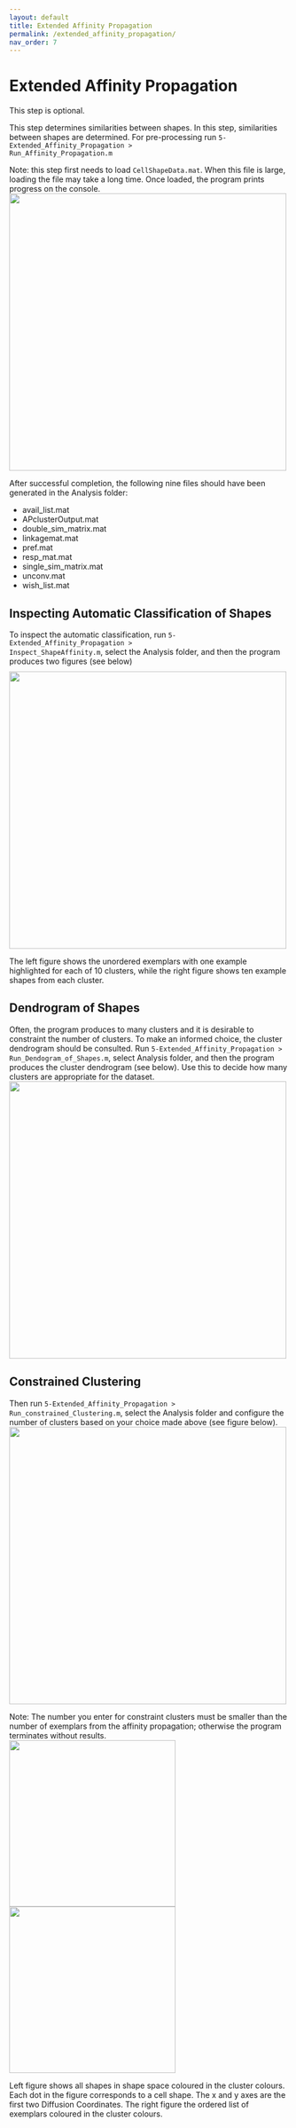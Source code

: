 ```yaml
---
layout: default
title: Extended Affinity Propagation
permalink: /extended_affinity_propagation/
nav_order: 7
---
```


# Extended Affinity Propagation

This step is optional.

This step determines similarities between shapes. 
In this step, similarities between shapes are determined. For pre-processing run 
<code>5-Extended_Affinity_Propagation > Run_Affinity_Propagation.m</code>

Note: this step first needs to load <code>CellShapeData.mat</code>. When this file is large, loading the file may take a long time. Once loaded, the program prints progress on the console. \
<img align="center" width=500px src="./img/progress.png">

After successful completion, the following nine files should have been generated in the Analysis folder:
- avail_list.mat
- APclusterOutput.mat
- double_sim_matrix.mat
- linkagemat.mat
- pref.mat
- resp_mat.mat
- single_sim_matrix.mat
- unconv.mat
- wish_list.mat

## Inspecting Automatic Classification of Shapes

To inspect the automatic classification, run <code>5-Extended_Affinity_Propagation > Inspect_ShapeAffinity.m</code>, select the Analysis folder, and then the program produces two figures (see below) \
<img align="center" width=10px src="./img/column_shapes.png">
<img align="center" width=500px src="./img/matrix_shapes.png">

The left figure shows the unordered exemplars with one example highlighted for each of 10 clusters, while the right figure shows ten example shapes from each cluster. 

## Dendrogram of Shapes

Often, the program produces to many clusters and it is desirable to constraint the number of clusters. To make an informed choice, the cluster dendrogram should be consulted. 
Run <code>5-Extended_Affinity_Propagation > Run_Dendogram_of_Shapes.m</code>, select Analysis folder, and then the program produces the cluster dendrogram (see below). Use this to decide how many clusters are appropriate for the dataset. \
<img align="center" width=500px src="./img/dendrogram.png">

## Constrained Clustering

Then run
<code>5-Extended_Affinity_Propagation > Run_constrained_Clustering.m</code>, 
select the Analysis folder and configure the number of clusters based on your choice made above (see figure below). \
<img align="center" width=500px src="./img/contrained_clustering_interface.png">

Note: The number you enter for constraint clusters must be smaller than the number of exemplars from the affinity propagation; otherwise the program terminates without results. \
<img align="center" width=300px src="./img/cluster_colours.png">
<img align="center" width=300px src="./img/coloured_exemplars.png">

Left figure shows all shapes in shape space coloured in the cluster colours. Each dot in the figure corresponds to a cell shape. The x and y axes are the first two Diffusion Coordinates. The right figure the ordered list of exemplars coloured in the cluster colours. 
